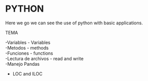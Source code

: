 # PYTHON

Here we go we can see the use of python with basic applications.

TEMA

-Variables - Variables <br>
-Metodos - methods<br>
-Funciones - functions<br>
-Lectura de archivos - read and write<br>
-Manejo Pandas<br>
- LOC and ILOC